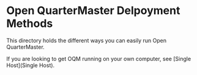 # Open QuarterMaster Delpoyment Methods

This directory holds the different ways you can easily run Open QuarterMaster.

If you are looking to get OQM running on your own computer, see [Single Host](Single Host).

